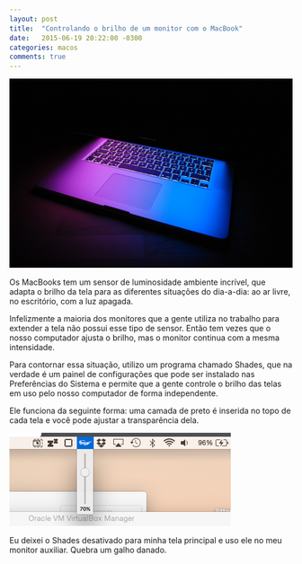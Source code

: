 ```yaml
---
layout: post
title:  "Controlando o brilho de um monitor com o MacBook"
date:   2015-06-19 20:22:00 -0300
categories: macos
comments: true
---
```

![MacBook](/assets/images/2015-06-19-macbook.jpg)

Os MacBooks tem um sensor de luminosidade ambiente incrível, que adapta o brilho da tela para as diferentes situações do dia-a-dia: ao ar livre, no escritório, com a luz apagada.

Infelizmente a maioria dos monitores que a gente utiliza no trabalho para extender a tela não possui esse tipo de sensor. Então tem vezes que o nosso computador ajusta o brilho, mas o monitor continua com a mesma intensidade.

Para contornar essa situação, utilizo um programa chamado Shades, que na verdade é um painel de configurações que pode ser instalado nas Preferências do Sistema e permite que a gente controle o brilho das telas em uso pelo nosso computador de forma independente.

Ele funciona da seguinte forma: uma camada de preto é inserida no topo de cada tela e você pode ajustar a transparência dela.

![Shades: ícone na barra do Finder para controlar o brilho dos monitores ativos no Shades](/assets/images/2015-06-19-shades.png)

Eu deixei o Shades desativado para minha tela principal e uso ele no meu monitor auxiliar. Quebra um galho danado.
